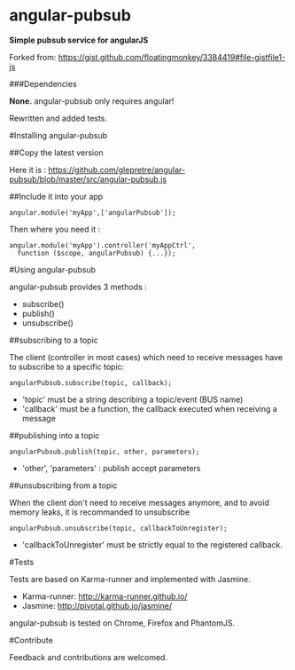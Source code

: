 angular-pubsub
==============

**Simple pubsub service for angularJS**

Forked from: https://gist.github.com/floatingmonkey/3384419#file-gistfile1-js

###Dependencies

**None.** angular-pubsub only requires angular!

Rewritten and added tests.

#Installing angular-pubsub

##Copy the latest version

Here it is :
https://github.com/glepretre/angular-pubsub/blob/master/src/angular-pubsub.js

##Include it into your app

    angular.module('myApp',['angularPubsub']);

Then where you need it :

    angular.module('myApp').controller('myAppCtrl',
      function ($scope, angularPubsub) {...});

#Using angular-pubsub

angular-pubsub provides 3 methods :
* subscribe()
* publish()
* unsubscribe()

##subscribing to a topic

The client (controller in most cases) which need to receive messages have to
subscribe to a specific topic:

    angularPubsub.subscribe(topic, callback);

- 'topic' must be a string describing a topic/event (BUS name)
- 'callback' must be a function, the callback executed when receiving a message

##publishing into a topic

    angularPubsub.publish(topic, other, parameters);

- 'other', 'parameters' : publish accept parameters

##unsubscribing from a topic

When the client don't need to receive messages anymore, and to avoid memory leaks,
it is recommanded to unsubscribe

    angularPubsub.unsubscribe(topic, callbackToUnregister);

- 'callbackToUnregister' must be strictly equal to the registered callback.

#Tests

Tests are based on Karma-runner and implemented with Jasmine.

* Karma-runner: http://karma-runner.github.io/
* Jasmine: http://pivotal.github.io/jasmine/

angular-pubsub is tested on Chrome, Firefox and PhantomJS.

#Contribute

Feedback and contributions are welcomed.
